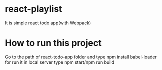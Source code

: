 # react-playlist
It is simple react todo app(with Webpack)

# How to run this project

Go to the path of  react-todo-app folder and type npm install babel-loader
 for run it in local server type npm start/npm run build

